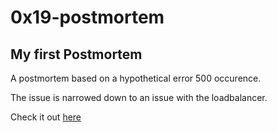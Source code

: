# 0x19-postmortem

## My first Postmortem

A postmortem based on a hypothetical error 500 occurence.

The issue is narrowed down to an issue with the loadbalancer.

Check it out [here](https://www.linkedin.com/posts/christine-okoth-6a7789214_activity-7096120050566242305-mV5b?utm_source=share&utm_medium=member_desktop)
